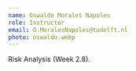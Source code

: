 ```yaml
---
name: Oswaldo Morales Napoles
role: Instructor
email: O.MoralesNapoles@tudelft.nl
photo: oswaldo.webp
---
```


Risk Analysis (Week 2.8).